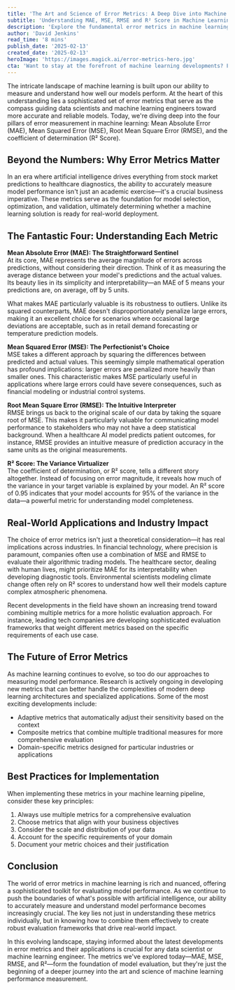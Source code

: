 ```yaml
---
title: 'The Art and Science of Error Metrics: A Deep Dive into Machine Learning''s Quality Compass'
subtitle: 'Understanding MAE, MSE, RMSE and R² Score in Machine Learning'
description: 'Explore the fundamental error metrics in machine learning - MAE, MSE, RMSE, and R² Score - and learn how they guide model development and evaluation. This comprehensive guide delves into their practical applications across industries and best practices for implementation.'
author: 'David Jenkins'
read_time: '8 mins'
publish_date: '2025-02-13'
created_date: '2025-02-13'
heroImage: 'https://images.magick.ai/error-metrics-hero.jpg'
cta: 'Want to stay at the forefront of machine learning developments? Follow us on LinkedIn for regular insights into AI metrics, methodologies, and industry best practices!'
---
```


The intricate landscape of machine learning is built upon our ability to measure and understand how well our models perform. At the heart of this understanding lies a sophisticated set of error metrics that serve as the compass guiding data scientists and machine learning engineers toward more accurate and reliable models. Today, we're diving deep into the four pillars of error measurement in machine learning: Mean Absolute Error (MAE), Mean Squared Error (MSE), Root Mean Square Error (RMSE), and the coefficient of determination (R² Score).

## Beyond the Numbers: Why Error Metrics Matter

In an era where artificial intelligence drives everything from stock market predictions to healthcare diagnostics, the ability to accurately measure model performance isn't just an academic exercise—it's a crucial business imperative. These metrics serve as the foundation for model selection, optimization, and validation, ultimately determining whether a machine learning solution is ready for real-world deployment.

## The Fantastic Four: Understanding Each Metric

**Mean Absolute Error (MAE): The Straightforward Sentinel**  
At its core, MAE represents the average magnitude of errors across predictions, without considering their direction. Think of it as measuring the average distance between your model's predictions and the actual values. Its beauty lies in its simplicity and interpretability—an MAE of 5 means your predictions are, on average, off by 5 units.

What makes MAE particularly valuable is its robustness to outliers. Unlike its squared counterparts, MAE doesn't disproportionately penalize large errors, making it an excellent choice for scenarios where occasional large deviations are acceptable, such as in retail demand forecasting or temperature prediction models.

**Mean Squared Error (MSE): The Perfectionist's Choice**  
MSE takes a different approach by squaring the differences between predicted and actual values. This seemingly simple mathematical operation has profound implications: larger errors are penalized more heavily than smaller ones. This characteristic makes MSE particularly useful in applications where large errors could have severe consequences, such as financial modeling or industrial control systems.

**Root Mean Square Error (RMSE): The Intuitive Interpreter**  
RMSE brings us back to the original scale of our data by taking the square root of MSE. This makes it particularly valuable for communicating model performance to stakeholders who may not have a deep statistical background. When a healthcare AI model predicts patient outcomes, for instance, RMSE provides an intuitive measure of prediction accuracy in the same units as the original measurements.

**R² Score: The Variance Virtualizer**  
The coefficient of determination, or R² score, tells a different story altogether. Instead of focusing on error magnitude, it reveals how much of the variance in your target variable is explained by your model. An R² score of 0.95 indicates that your model accounts for 95% of the variance in the data—a powerful metric for understanding model completeness.

## Real-World Applications and Industry Impact

The choice of error metrics isn't just a theoretical consideration—it has real implications across industries. In financial technology, where precision is paramount, companies often use a combination of MSE and RMSE to evaluate their algorithmic trading models. The healthcare sector, dealing with human lives, might prioritize MAE for its interpretability when developing diagnostic tools. Environmental scientists modeling climate change often rely on R² scores to understand how well their models capture complex atmospheric phenomena.

Recent developments in the field have shown an increasing trend toward combining multiple metrics for a more holistic evaluation approach. For instance, leading tech companies are developing sophisticated evaluation frameworks that weight different metrics based on the specific requirements of each use case.

## The Future of Error Metrics

As machine learning continues to evolve, so too do our approaches to measuring model performance. Research is actively ongoing in developing new metrics that can better handle the complexities of modern deep learning architectures and specialized applications. Some of the most exciting developments include:

- Adaptive metrics that automatically adjust their sensitivity based on the context
- Composite metrics that combine multiple traditional measures for more comprehensive evaluation
- Domain-specific metrics designed for particular industries or applications

## Best Practices for Implementation

When implementing these metrics in your machine learning pipeline, consider these key principles:

1. Always use multiple metrics for a comprehensive evaluation
2. Choose metrics that align with your business objectives
3. Consider the scale and distribution of your data
4. Account for the specific requirements of your domain
5. Document your metric choices and their justification

## Conclusion

The world of error metrics in machine learning is rich and nuanced, offering a sophisticated toolkit for evaluating model performance. As we continue to push the boundaries of what's possible with artificial intelligence, our ability to accurately measure and understand model performance becomes increasingly crucial. The key lies not just in understanding these metrics individually, but in knowing how to combine them effectively to create robust evaluation frameworks that drive real-world impact.

In this evolving landscape, staying informed about the latest developments in error metrics and their applications is crucial for any data scientist or machine learning engineer. The metrics we've explored today—MAE, MSE, RMSE, and R²—form the foundation of model evaluation, but they're just the beginning of a deeper journey into the art and science of machine learning performance measurement.